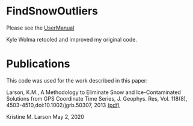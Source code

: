 # FindSnowOutliers
Please see the <a href=UserManual.pdf>UserManual</a>

Kyle Wolma retooled and improved my original code. 

# Publications
This code was used for the work described in this paper:

Larson, K.M., A Methodology to Eliminate Snow and Ice-Contaminated Solutions from GPS Coordinate Time Series, J. Geophys. Res, Vol. 118(8), 4503-4510,doi:10.1002/jgrb.50307, 2013 <a href=https://www.kristinelarson.net/wp-content/uploads/2015/10/Larson_2013snowoutliers.pdf>(pdf)</a>


Kristine M. Larson
May 2, 2020
